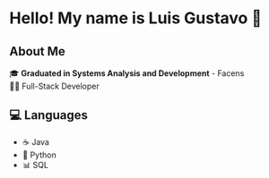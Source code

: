 
# Hello! My name is Luis Gustavo 👋  

## About Me  
🎓 **Graduated in Systems Analysis and Development** - Facens  
👨‍💻 Full-Stack Developer  

## 💻 Languages  
- ☕ Java  
- 🐍 Python  
- 📊 SQL  
